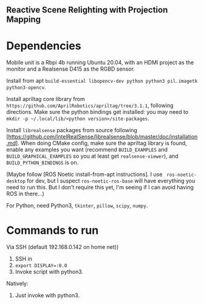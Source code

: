 Reactive Scene Relighting with Projection Mapping
-------------------------------------

# Dependencies

Mobile unit is a Rbpi 4b running Ubuntu 20.04, with an HDMI project
as the monitor and a Realsense D415 as the RGBD sensor.

Install from apt `build-essential libopencv-dev python python3 pil.imagetk python3-opencv`.

Install apriltag core library from `https://github.com/AprilRobotics/apriltag/tree/3.1.1`, following directions. Make sure the python bindings get installed: you may need to `mkdir -p ~/.local/lib/<python version>/site-packages`.

Install `librealsense` packages from source following  [https://github.com/IntelRealSense/librealsense/blob/master/doc/installation.md]. When doing CMake config, make sure the apriltag library is found, enable any examples you want (recommend `BUILD_EXAMPLES` and `BUILD_GRAPHICAL_EXAMPLES` so you at least get `realsense-viewer`), and `BUILD_PYTHON_BINDINGS` is on.

(Maybe follow [ROS Noetic install-from-apt instructions]. I use ` ros-noetic-desktop` for dev, but I suspect `ros-noetic-ros-base` will have everything you need to run this. But I don't require this yet, I'm seeing if I can avoid having ROS in there...)


For Python, need Python3, `tkinter`, `pillow`, `scipy`, `numpy`.

# Commands to run

Via SSH (default 192.168.0.142 on home net))
1) SSH in
2) `export DISPLAY=:0.0`
3) Invoke script with python3.

Natively:
1) Just invoke with python3.


